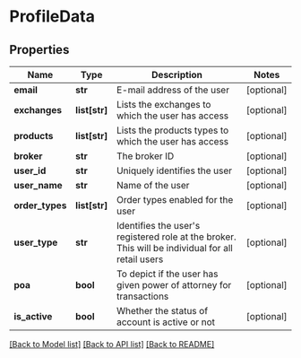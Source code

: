 # ProfileData

## Properties
Name | Type | Description | Notes
------------ | ------------- | ------------- | -------------
**email** | **str** | E-mail address of the user | [optional] 
**exchanges** | **list[str]** | Lists the exchanges to which the user has access | [optional] 
**products** | **list[str]** | Lists the products types to which the user has access | [optional] 
**broker** | **str** | The broker ID | [optional] 
**user_id** | **str** | Uniquely identifies the user | [optional] 
**user_name** | **str** | Name of the user | [optional] 
**order_types** | **list[str]** | Order types enabled for the user | [optional] 
**user_type** | **str** |   Identifies the user&#x27;s registered role at the broker. This will be individual for all retail users | [optional] 
**poa** | **bool** |   To depict if the user has given power of attorney for transactions | [optional] 
**is_active** | **bool** |   Whether the status of account is active or not | [optional] 

[[Back to Model list]](../README.md#documentation-for-models) [[Back to API list]](../README.md#documentation-for-api-endpoints) [[Back to README]](../README.md)

